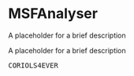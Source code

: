 # MSFAnalyser
<div>
  <p>A placeholder for a brief description</p>
  <p>A placeholder for a brief description</p>

</div>

<pre>CORIOLS4EVER</pre>
